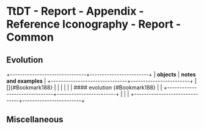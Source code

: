 

# TtDT - Report - Appendix - Reference Iconography - Report - Common



## Evolution


+-------------------------------+------------------------+
| **objects**                   | **notes and examples** |
+-------------------------------+------------------------+
| []{#Bookmark188}              |                        |
|                               |                        |
| #### evolution {#Bookmark188} |                        |
+-------------------------------+------------------------+
|                               |                        |
+-------------------------------+------------------------+


## Miscellaneous
